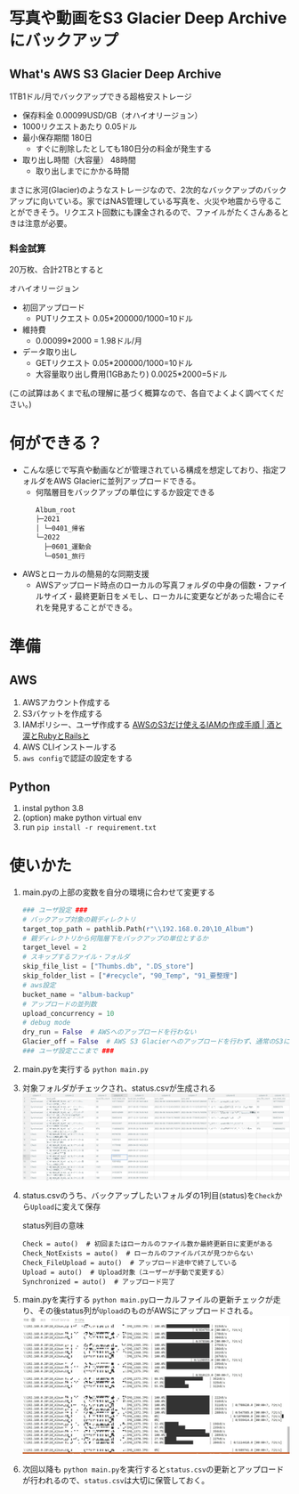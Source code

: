 # 写真や動画をS3 Glacier Deep Archiveにバックアップ

## What's AWS S3 Glacier Deep Archive
1TB1ドル/月でバックアップできる超格安ストレージ

* 保存料金 0.00099USD/GB（オハイオリージョン）
* 1000リクエストあたり 0.05ドル
* 最小保存期間 180日
    * すぐに削除したとしても180日分の料金が発生する
* 取り出し時間（大容量） 48時間
    * 取り出しまでにかかる時間

まさに氷河(Glacier)のようなストレージなので、2次的なバックアップのバックアップに向いている。家ではNAS管理している写真を、火災や地震から守ることができそう。リクエスト回数にも課金されるので、ファイルがたくさんあるときは注意が必要。


### 料金試算
20万枚、合計2TBとすると

オハイオリージョン
* 初回アップロード 
    * PUTリクエスト 0.05*200000/1000=10ドル
* 維持費
    * 0.00099*2000 = 1.98ドル/月
* データ取り出し
    * GETリクエスト 0.05*200000/1000=10ドル
    * 大容量取り出し費用(1GBあたり) 0.0025*2000=5ドル

(この試算はあくまで私の理解に基づく概算なので、各自でよくよく調べてください。)


# 何ができる？

* こんな感じで写真や動画などが管理されている構成を想定しており、指定フォルダをAWS Glacierに並列アップロードできる。
  * 何階層目をバックアップの単位にするか設定できる
    ```
    Album_root
    ├─2021
    │ └─0401_帰省
    └─2022
      ├─0601_運動会
      └─0501_旅行
    ```
* AWSとローカルの簡易的な同期支援
  * AWSアップロード時点のローカルの写真フォルダの中身の個数・ファイルサイズ・最終更新日をメモし、ローカルに変更などがあった場合にそれを発見することができる。
# 準備 

## AWS

1. AWSアカウント作成する
1. S3バケットを作成する
2. IAMポリシー、ユーザ作成する
  [AWSのS3だけ使えるIAMの作成手順 \| 酒と涙とRubyとRailsと](https://morizyun.github.io/infrastructure/aws-s3-with-iam-policy.html)
3. AWS CLIインストールする
4. `aws config`で認証の設定をする

## Python

1. instal python 3.8
1. (option) make python virtual env
1. run `pip install -r requirement.txt`

# 使いかた

1. main.pyの上部の変数を自分の環境に合わせて変更する
    ```python
    ### ユーザ設定 ###
    # バックアップ対象の親ディレクトリ
    target_top_path = pathlib.Path(r"\\192.168.0.20\10_Album")
    # 親ディレクトリから何階層下をバックアップの単位とするか
    target_level = 2
    # スキップするファイル・フォルダ
    skip_file_list = ["Thumbs.db", ".DS_store"]
    skip_folder_list = ["#recycle", "90_Temp", "91_要整理"]
    # aws設定
    bucket_name = "album-backup"
    # アップロードの並列数
    upload_concurrency = 10
    # debug mode
    dry_run = False  # AWSへのアップロードを行わない
    Glacier_off = False  # AWS S3 Glacierへのアップロードを行わず、通常のS3にアップロードする
    ### ユーザ設定ここまで ###
    ```
1. main.pyを実行する `python main.py`
1. 対象フォルダがチェックされ、status.csvが生成される
    ![image](docs/status.jpg)
1. status.csvのうち、バックアップしたいフォルダの1列目(status)を`Check`から`Upload`に変えて保存

    status列目の意味
    ```
    Check = auto()  # 初回またはローカルのファイル数か最終更新日に変更がある
    Check_NotExists = auto()  # ローカルのファイルパスが見つからない
    Check_FileUpload = auto()  # アップロード途中で終了している
    Upload = auto()  # Upload対象（ユーザーが手動で変更する）
    Synchronized = auto()  # アップロード完了
    ```

1. main.pyを実行する `python main.py`ローカルファイルの更新チェックが走り、その後status列が`Upload`のものがAWSにアップロードされる。
    ![image](docs/log.jpg)
1. 次回以降も `python main.py`を実行すると`status.csv`の更新とアップロードが行われるので、`status.csv`は大切に保管しておく。

